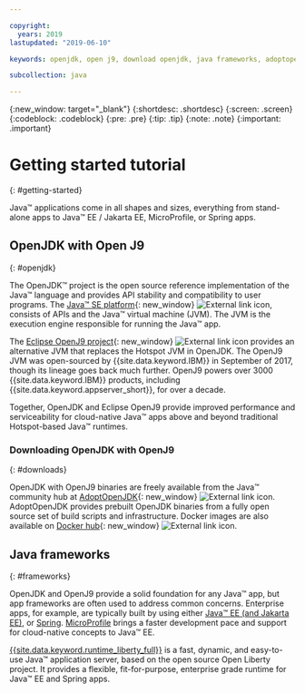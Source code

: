 ```yaml
---

copyright:
  years: 2019
lastupdated: "2019-06-10"

keywords: openjdk, open j9, download openjdk, java frameworks, adoptopenjdk, eclipse openj9, openj9 binaries, openjdk binaries, microprofile framework, jakarta

subcollection: java

---
```


{:new_window: target="_blank"}
{:shortdesc: .shortdesc}
{:screen: .screen}
{:codeblock: .codeblock}
{:pre: .pre}
{:tip: .tip}
{:note: .note}
{:important: .important}

# Getting started tutorial
{: #getting-started}

Java&trade; applications come in all shapes and sizes, everything from stand-alone apps to Java&trade; EE / Jakarta EE, MicroProfile, or Spring apps.

## OpenJDK with Open J9
{: #openjdk}

The OpenJDK&trade; project is the open source reference implementation of the Java&trade; language and provides API stability and compatibility to user programs. The [Java&trade; SE platform](https://docs.oracle.com/javase/8/docs/){: new_window} ![External link icon](../icons/launch-glyph.svg "External link icon"), consists of APIs and the Java&trade; virtual machine (JVM). The JVM is the execution engine responsible for running the Java&trade; app.

The [Eclipse OpenJ9 project](https://www.eclipse.org/openj9/index.html){: new_window} ![External link icon](../icons/launch-glyph.svg "External link icon") provides an alternative JVM that replaces the Hotspot JVM in OpenJDK. The OpenJ9 JVM was open-sourced by {{site.data.keyword.IBM}} in September of 2017, though its lineage goes back much further. OpenJ9 powers over 3000 {{site.data.keyword.IBM}} products, including {{site.data.keyword.appserver_short}}, for over a decade.

Together, OpenJDK and Eclipse OpenJ9 provide improved performance and serviceability for cloud-native Java&trade; apps above and beyond traditional Hotspot-based Java&trade; runtimes.

### Downloading OpenJDK with OpenJ9
{: #downloads}

OpenJDK with OpenJ9 binaries are freely available from the Java&trade; community hub at [AdoptOpenJDK](https://adoptopenjdk.net/releases.html?variant=openjdk8&jvmVariant=openj9){: new_window} ![External link icon](../icons/launch-glyph.svg "External link icon"). AdoptOpenJDK provides prebuilt OpenJDK binaries from a fully open source set of build scripts and infrastructure. Docker images are also available on [Docker hub](https://hub.docker.com/u/adoptopenjdk){: new_window} ![External link icon](../icons/launch-glyph.svg "External link icon").

## Java frameworks
{: #frameworks}

OpenJDK and OpenJ9 provide a solid foundation for any Java&trade; app, but app frameworks are often used to address common concerns. Enterprise apps, for example, are typically built by using either [Java&trade; EE (and Jakarta EE)](/docs/java?topic=java-jee-overview#jakarta-ee), or [Spring](/docs/java?topic=java-spring-overview). [MicroProfile](/docs/java?topic=java-jee-overview#microprofile) brings a faster development pace and support for cloud-native concepts to Java&trade; EE.

[{{site.data.keyword.runtime_liberty_full}}](/docs/java?topic=java-liberty) is a fast, dynamic, and easy-to-use Java&trade; application server, based on the open source Open Liberty project. It provides a flexible, fit-for-purpose, enterprise grade runtime for Java&trade; EE and Spring apps.
